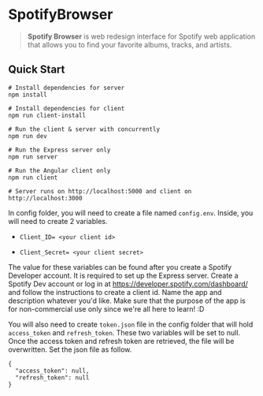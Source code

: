 # SpotifyBrowser

> **Spotify Browser** is web redesign interface for Spotify web application that allows you to find your favorite albums, tracks, and artists. 

## Quick Start
```
# Install dependencies for server
npm install

# Install dependencies for client
npm run client-install

# Run the client & server with concurrently
npm run dev

# Run the Express server only
npm run server

# Run the Angular client only
npm run client

# Server runs on http://localhost:5000 and client on http://localhost:3000
```

In config folder, you will need to create a file named `config.env`. Inside, you will need to create 2 variables. 

- `Client_ID= <your client id>`

- `Client_Secret= <your client secret>`

The value for these variables can be found after you create a Spotify Developer account. It is required to set up the Express server. Create a Spotify Dev account or log in at https://developer.spotify.com/dashboard/ and follow the instructions to create a client id. Name the app and description whatever you'd like. Make sure that the purpose of the app is for non-commercial use only since we're all here to learn! :D

You will also need to create `token.json` file in the config folder that will hold `access_token` and `refresh_token`. These two variables will be set to null. Once the access token and refresh token are retrieved, the file will be overwritten. Set the json file as follow.
```
{
  "access_token": null,
  "refresh_token": null
}
```
